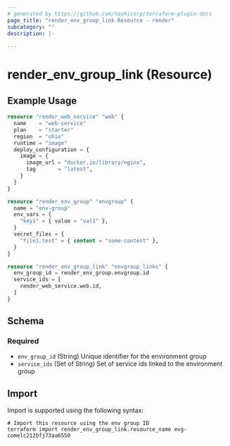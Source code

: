 ```yaml
---
# generated by https://github.com/hashicorp/terraform-plugin-docs
page_title: "render_env_group_link Resource - render"
subcategory: ""
description: |-
  
---
```


# render_env_group_link (Resource)



## Example Usage

```terraform
resource "render_web_service" "web" {
  name    = "web-service"
  plan    = "starter"
  region  = "ohio"
  runtime = "image"
  deploy_configuration = {
    image = {
      image_url = "docker.io/library/nginx",
      tag       = "latest",
    }
  }
}

resource "render_env_group" "envgroup" {
  name = "env-group"
  env_vars = {
    "key1" = { value = "val1" },
  }
  secret_files = {
    "file1.test" = { content = "some-content" },
  }
}

resource "render_env_group_link" "envgroup_links" {
  env_group_id = render_env_group.envgroup.id
  service_ids = [
    render_web_service.web.id,
  ]
}
```

<!-- schema generated by tfplugindocs -->
## Schema

### Required

- `env_group_id` (String) Unique identifier for the environment group
- `service_ids` (Set of String) Set of service ids linked to the environment group

## Import

Import is supported using the following syntax:

```shell
# Import this resource using the env group ID
terraform import render_env_group_link.resource_name evg-comelc212bfj73aa6550
```
